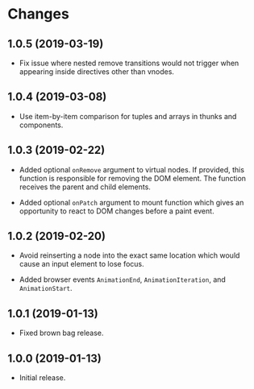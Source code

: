 # Changes

1.0.5 (2019-03-19)
------------------

- Fix issue where nested remove transitions would not trigger when
  appearing inside directives other than vnodes.

1.0.4 (2019-03-08)
------------------

- Use item-by-item comparison for tuples and arrays in thunks and
  components.

1.0.3 (2019-02-22)
------------------

- Added optional `onRemove` argument to virtual nodes. If provided,
  this function is responsible for removing the DOM element. The
  function receives the parent and child elements.

- Added optional `onPatch` argument to mount function which gives an
  opportunity to react to DOM changes before a paint event.

1.0.2 (2019-02-20)
------------------

- Avoid reinserting a node into the exact same location which would
  cause an input element to lose focus.

- Added browser events `AnimationEnd`, `AnimationIteration`, and
  `AnimationStart`.

1.0.1 (2019-01-13)
------------------

- Fixed brown bag release.


1.0.0 (2019-01-13)
------------------

- Initial release.
